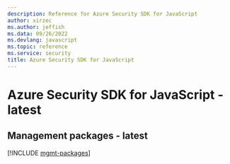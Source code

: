 ```yaml
---
description: Reference for Azure Security SDK for JavaScript
author: xirzec
ms.author: jeffish
ms.data: 09/26/2022
ms.devlang: javascript
ms.topic: reference
ms.service: security
title: Azure Security SDK for JavaScript
---
```

# Azure Security SDK for JavaScript - latest

## Management packages - latest
[!INCLUDE [mgmt-packages](security-mgmt-index.md)]